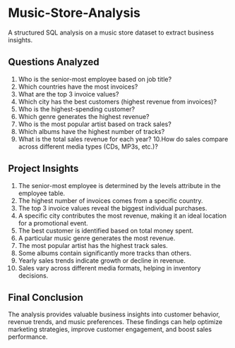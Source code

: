 # Music-Store-Analysis
A structured SQL analysis on a music store dataset to extract business insights.

## Questions Analyzed
1. Who is the senior-most employee based on job title?
2. Which countries have the most invoices?
3. What are the top 3 invoice values?
4. Which city has the best customers (highest revenue from invoices)?
5. Who is the highest-spending customer?
6. Which genre generates the highest revenue?
7. Who is the most popular artist based on track sales?
8. Which albums have the highest number of tracks?
9. What is the total sales revenue for each year?
10.How do sales compare across different media types (CDs, MP3s, etc.)?

## Project Insights
1. The senior-most employee is determined by the levels attribute in the employee table.
2. The highest number of invoices comes from a specific country.
3. The top 3 invoice values reveal the biggest individual purchases.
4. A specific city contributes the most revenue, making it an ideal location for a promotional event.
5. The best customer is identified based on total money spent.
6. A particular music genre generates the most revenue.
7. The most popular artist has the highest track sales.
8. Some albums contain significantly more tracks than others.
9. Yearly sales trends indicate growth or decline in revenue.
10. Sales vary across different media formats, helping in inventory decisions.

## Final Conclusion
The analysis provides valuable business insights into customer behavior, revenue trends, and music preferences. These findings can help optimize marketing strategies, improve customer engagement, and boost sales performance.
